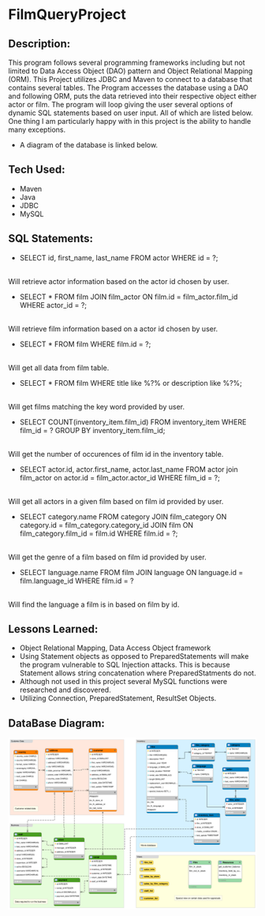 # FilmQueryProject


## Description:
This program follows several programming frameworks including but not limited to Data Access Object (DAO) pattern and Object Relational Mapping (ORM). This Project utilizes JDBC and Maven to connect to a database that contains several tables. The Program accesses the database using a DAO and following ORM, puts the data retrieved into their respective object either actor or film. The program will loop giving the user several options of dynamic SQL statements based on user input. All of which are listed below. One thing I am particularly happy with in this project is the ability to handle many exceptions.

- A diagram of the database is linked below.


## Tech Used:
- Maven
- Java
- JDBC
- MySQL

## SQL Statements:
- SELECT id, first_name, last_name FROM actor WHERE id = ?;
<br/>
Will retrieve actor information based on the actor id chosen by user.

- SELECT * FROM film JOIN film_actor ON film.id = film_actor.film_id WHERE actor_id = ?;
<br/>
Will retrieve film information based on a actor id chosen by user.

- SELECT * FROM film WHERE film.id = ?;
<br/>
Will get all data from film table.

- SELECT * FROM film WHERE title like %?% or description like %?%;
<br/>
Will get films matching the key word provided by user.

- SELECT COUNT(inventory_item.film_id) FROM inventory_item WHERE film_id
= ? GROUP BY inventory_item.film_id;
<br/> 
Will get the number of occurences of film id in the inventory table.

- SELECT actor.id, actor.first_name, actor.last_name FROM actor join film_actor on actor.id = film_actor.actor_id WHERE film_id = ?;
<br/>
Will get all actors in a given film based on film id provided by user.

- SELECT category.name FROM category JOIN film_category ON category.id = film_category.category_id JOIN film ON film_category.film_id = film.id WHERE film.id = ?;
<br/>
Will get the genre of a film based on film id provided by user.


- SELECT language.name FROM film JOIN language ON language.id = film.language_id WHERE film.id = ?
<br/>
Will find the language a film is in based on film by id.


## Lessons Learned:
- Object Relational Mapping, Data Access Object framework
- Using Statement objects as opposed to PreparedStatements will make the program vulnerable to SQL Injection attacks. This is because Statement allows string concatenation where PreparedStatments do not. 
- Although not used in this project several MySQL functions were researched and discovered.
- Utilizing Connection, PreparedStatement, ResultSet Objects.

## DataBase Diagram:

<img src="ERDiagram.png">

